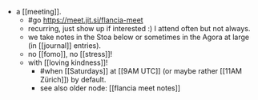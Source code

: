 - a [[meeting]].
	- #go https://meet.jit.si/flancia-meet
  - recurring, just show up if interested :) I attend often but not always.
  - we take notes in the Stoa below or sometimes in the Agora at large (in [[journal]] entries).
  - no [[fomo]], no [[stress]]! 
  - with [[loving kindness]]!
	- #when [[Saturdays]] at [[9AM UTC]] (or maybe rather [[11AM Zürich]]) by default.
	- see also older node: [[flancia meet notes]]
